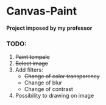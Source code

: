 # Canvas-Paint

**Project imposed by my professor**

### TODO:
1. ~~Paint tempale~~
2. ~~Select image~~
3.  Add filters:
	- ~~Change of color transparency~~
	- Change of blur
  	- Change of contrast
4. Possibility to drawing on image
